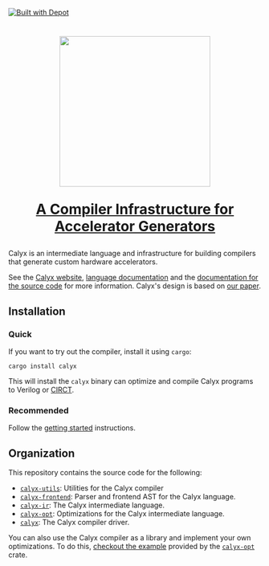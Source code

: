 [![Built with Depot](https://depot.dev/badges/built-with-depot.svg)](https://depot.dev/?utm_source=capra)

<h1>
<p align="center">
<img src="https://calyxir.org/img/logo-text-magic.svg" width="300">
</p>
<p align="center">
<a href="https://calyxir.org">A Compiler Infrastructure for Accelerator Generators</a>
</p>
</h1>

Calyx is an intermediate language and infrastructure for building compilers that generate custom hardware accelerators.

See the [Calyx website][site], [language documentation][docs] and the [documentation for the source code][source-docs] for more information.
Calyx's design is based on [our paper][paper].

## Installation

### Quick
If you want to try out the compiler, install it using `cargo`:
```
cargo install calyx
```

This will install the `calyx` binary can optimize and compile Calyx programs to Verilog or [CIRCT][].

### Recommended

Follow the [getting started][docs] instructions.

## Organization

This repository contains the source code for the following:
* [`calyx-utils`][]: Utilities for the Calyx compiler
* [`calyx-frontend`][]: Parser and frontend AST for the Calyx language.
* [`calyx-ir`][]: The Calyx intermediate language.
* [`calyx-opt`][]: Optimizations for the Calyx intermediate language.
* [`calyx`][]: The Calyx compiler driver.

You can also use the Calyx compiler as a library and implement your own optimizations. To do this, [checkout the example][opt-example] provided by the [`calyx-opt`][] crate.

[site]: https://calyxir.org
[docs]: https://docs.calyxir.org
[source-docs]: https://docs.rs/releases/search?query=calyx
[paper]: https://rachitnigam.com/files/pubs/calyx.pdf

[`calyx-utils`]: https://crates.io/crates/calyx-utils
[`calyx-frontend`]: https://crates.io/crates/calyx-frontend
[`calyx-ir`]: https://crates.io/crates/calyx-ir
[`calyx-opt`]: https://crates.io/crates/calyx-opt
[`calyx`]: https://crates.io/crates/calyx
[circt]: https://docs.calyxir.org/fud/circt.html
[opt-example]: https://docs.rs/calyx-opt/0.2.1/calyx_opt/

